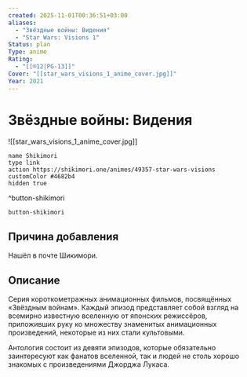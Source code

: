 ```yaml
---
created: 2025-11-01T00:36:51+03:00
aliases:
  - "Звёздные войны: Видения"
  - "Star Wars: Visions 1"
Status: plan
Type: anime
Rating:
  - "[[®️12|PG-13]]"
Cover: "[[star_wars_visions_1_anime_cover.jpg]]"
Year: 2021
---
```


# Звёздные войны: Видения

![[star_wars_visions_1_anime_cover.jpg]]



```button
name Shikimori
type link
action https://shikimori.one/animes/49357-star-wars-visions
customColor #4682b4
hidden true
```
^button-shikimori





`button-shikimori`

## Причина добавления

Нашёл в почте Шикимори.

## Описание

Серия короткометражных анимационных фильмов, посвящённых «Звёздным войнам». Каждый эпизод представляет собой взгляд на всемирно известную вселенную от японских режиссёров, приложивших руку ко множеству знаменитых анимационных произведений, некоторые из них стали культовыми.

Антология состоит из девяти эпизодов, которые обязательно заинтересуют как фанатов вселенной, так и людей не столь хорошо знакомых с произведениями Джорджа Лукаса.
